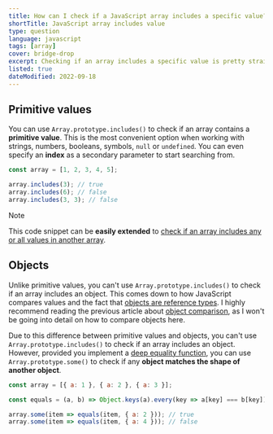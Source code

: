 ```yaml
---
title: How can I check if a JavaScript array includes a specific value?
shortTitle: JavaScript array includes value
type: question
language: javascript
tags: [array]
cover: bridge-drop
excerpt: Checking if an array includes a specific value is pretty straightforward, except when it comes to objects.
listed: true
dateModified: 2022-09-18
---
```


## Primitive values

You can use `Array.prototype.includes()` to check if an array contains a **primitive value**. This is the most convenient option when working with strings, numbers, booleans, symbols, `null` or `undefined`. You can even specify an **index** as a secondary parameter to start searching from.

```js
const array = [1, 2, 3, 4, 5];

array.includes(3); // true
array.includes(6); // false
array.includes(3, 3); // false
```

> [!NOTE]
>
> This code snippet can be **easily extended** to [check if an array includes any or all values in another array](/js/s/array-includes-any-or-all-values).

## Objects

Unlike primitive values, you can't use `Array.prototype.includes()` to check if an array includes an object. This comes down to how JavaScript compares values and the fact that [objects are reference types](/js/s/pass-by-reference-or-pass-by-value). I highly recommend reading the previous article about [object comparison](/js/s/object-comparison), as I won't be going into detail on how to compare objects here.

Due to this difference between primitive values and objects, you can't use `Array.prototype.includes()` to check if an array includes an object. However, provided you implement a [deep equality function](/js/s/object-comparison#deep-equality-comparison), you can use `Array.prototype.some()` to check if any **object matches the shape of another object**.

```js
const array = [{ a: 1 }, { a: 2 }, { a: 3 }];

const equals = (a, b) => Object.keys(a).every(key => a[key] === b[key]);

array.some(item => equals(item, { a: 2 })); // true
array.some(item => equals(item, { a: 4 })); // false
```
